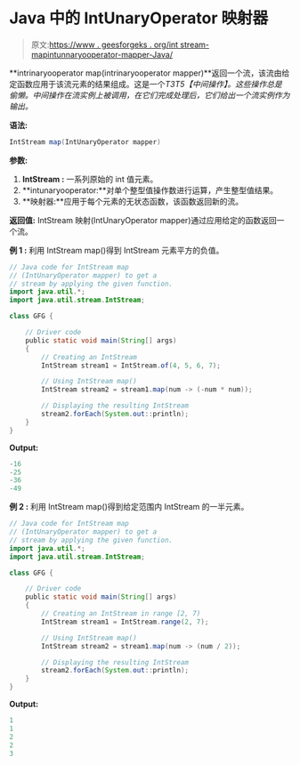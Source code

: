 # Java 中的 IntUnaryOperator 映射器

> 原文:[https://www . geesforgeks . org/int stream-mapintunnaryooperator-mapper-Java/](https://www.geeksforgeeks.org/intstream-mapintunaryoperator-mapper-java/)

**intrinaryooperator map(intrinaryooperator mapper)**返回一个流，该流由给定函数应用于该流元素的结果组成。这是一个*T3T5【中间操作】。这些操作总是偷懒。中间操作在流实例上被调用，在它们完成处理后，它们给出一个流实例作为输出。*

**语法:**

```java
IntStream map(IntUnaryOperator mapper)

```

**参数:**

1.  **IntStream :** 一系列原始的 int 值元素。
2.  **intunaryooperator:**对单个整型值操作数进行运算，产生整型值结果。
3.  **映射器:**应用于每个元素的无状态函数，该函数返回新的流。

**返回值:** IntStream 映射(IntUnaryOperator mapper)通过应用给定的函数返回一个流。

**例 1 :** 利用 IntStream map()得到 IntStream 元素平方的负值。

```java
// Java code for IntStream map
// (IntUnaryOperator mapper) to get a
// stream by applying the given function.
import java.util.*;
import java.util.stream.IntStream;

class GFG {

    // Driver code
    public static void main(String[] args)
    {
        // Creating an IntStream
        IntStream stream1 = IntStream.of(4, 5, 6, 7);

        // Using IntStream map()
        IntStream stream2 = stream1.map(num -> (-num * num));

        // Displaying the resulting IntStream
        stream2.forEach(System.out::println);
    }
}
```

**Output:**

```java
-16
-25
-36
-49

```

**例 2 :** 利用 IntStream map()得到给定范围内 IntStream 的一半元素。

```java
// Java code for IntStream map
// (IntUnaryOperator mapper) to get a
// stream by applying the given function.
import java.util.*;
import java.util.stream.IntStream;

class GFG {

    // Driver code
    public static void main(String[] args)
    {
        // Creating an IntStream in range [2, 7)
        IntStream stream1 = IntStream.range(2, 7);

        // Using IntStream map()
        IntStream stream2 = stream1.map(num -> (num / 2));

        // Displaying the resulting IntStream
        stream2.forEach(System.out::println);
    }
}
```

**Output:**

```java
1
1
2
2
3

```